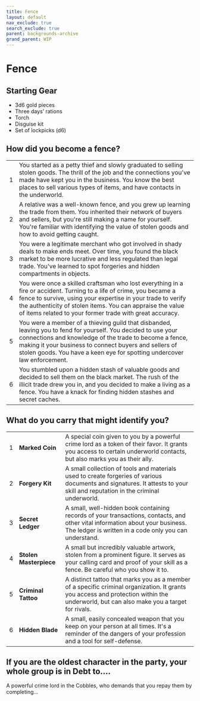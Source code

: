 ```yaml
---
title: Fence
layout: default
nav_exclude: true
search_exclude: true
parent: backgrounds-archive
grand_parent: WIP
---
```


# Fence

## Starting Gear

- 3d6 gold pieces
- Three days’ rations
- Torch
- Disguise kit
- Set of lockpicks (d6)

## How did you become a fence?

|      |                                                              |
| ---- | ------------------------------------------------------------ |
| 1    | You started as a petty thief and slowly graduated to selling stolen goods. The thrill of the job and the connections you've made have kept you in the business. You know the best places to sell various types of items, and have contacts in the underworld. |
| 2    | A relative was a well-known fence, and you grew up learning the trade from them. You inherited their network of buyers and sellers, but you're still making a name for yourself. You're familiar with identifying the value of stolen goods and how to avoid getting caught. |
| 3    | You were a legitimate merchant who got involved in shady deals to make ends meet. Over time, you found the black market to be more lucrative and less regulated than legal trade. You've learned to spot forgeries and hidden compartments in objects. |
| 4    | You were once a skilled craftsman who lost everything in a fire or accident. Turning to a life of crime, you became a fence to survive, using your expertise in your trade to verify the authenticity of stolen items. You can appraise the value of items related to your former trade with great accuracy. |
| 5    | You were a member of a thieving guild that disbanded, leaving you to fend for yourself. You decided to use your connections and knowledge of the trade to become a fence, making it your business to connect buyers and sellers of stolen goods. You have a keen eye for spotting undercover law enforcement. |
| 6    | You stumbled upon a hidden stash of valuable goods and decided to sell them on the black market. The rush of the illicit trade drew you in, and you decided to make a living as a fence. You have a knack for finding hidden stashes and secret caches. |

## What do you carry that might identify you?

|      |                        |                                                              |
| ---- | ---------------------- | ------------------------------------------------------------ |
| 1    | **Marked Coin**        | A special coin given to you by a powerful crime lord as a token of their favor. It grants you access to certain underworld contacts, but also marks you as their ally. |
| 2    | **Forgery Kit**        | A small collection of tools and materials used to create forgeries of various documents and signatures. It attests to your skill and reputation in the criminal underworld. |
| 3    | **Secret Ledger**      | A small, well-hidden book containing records of your transactions, contacts, and other vital information about your business. The ledger is written in a code only you can understand. |
| 4    | **Stolen Masterpiece** | A small but incredibly valuable artwork, stolen from a prominent figure. It serves as your calling card and proof of your skill as a fence. Be careful who you show it to. |
| 5    | **Criminal Tattoo**    | A distinct tattoo that marks you as a member of a specific criminal organization. It grants you access and protection within the underworld, but can also make you a target for rivals. |
| 6    | **Hidden Blade**       | A small, easily concealed weapon that you keep on your person at all times. It's a reminder of the dangers of your profession and a tool for self-defense. |

## If you are the oldest character in the party, your whole group is in Debt to....

A powerful crime lord in the Cobbles, who demands that you repay them by completing...



